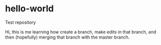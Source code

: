 # hello-world
Test repository

Hi, this is me learning how create a branch, make edits in that branch, and then (hopefully) merging that branch with the master branch.
